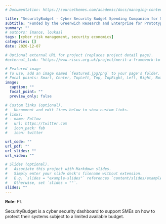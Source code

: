 ```yaml
---
# Documentation: https://sourcethemes.com/academic/docs/managing-content/

title: "SecurityBudget - Cyber Security Budget Spending Companion for SMEs"
subtitle: "Funded by the Greenwich Research and Enterprise for Prototype development (Dec 2020 - Jul 21)"
summary: ""
# authors: [manos, loukas]
tags: [cyber risk management, security economics]
categories: []
date: 2020-12-07

# Optional external URL for project (replaces project detail page).
#external_link: "https://www.riscs.org.uk/project/merit-a-framework-to-model-and-incentivise-cyber-security-investment-decisions/"

# Featured image
# To use, add an image named `featured.jpg/png` to your page's folder.
# Focal points: Smart, Center, TopLeft, Top, TopRight, Left, Right, BottomLeft, Bottom, BottomRight.
image:
  caption: ""
  focal_point: ""
  preview_only: false

# Custom links (optional).
#   Uncomment and edit lines below to show custom links.
# links:
# - name: Follow
#   url: https://twitter.com
#   icon_pack: fab
#   icon: twitter

url_code: ""
url_pdf: ""
url_slides: ""
url_video: ""

# Slides (optional).
#   Associate this project with Markdown slides.
#   Simply enter your slide deck's filename without extension.
#   E.g. `slides = "example-slides"` references `content/slides/example-slides.md`.
#   Otherwise, set `slides = ""`.
slides: ""
---
```

<!-- **Budget**: £12.5k. -->
**Role**: PI.
<!-- **co-Investigator**: George Loukas. -->

SecurityBudget is a cyber security dashboard to support SMEs on how to protect their systems subject to a limited available budget.
